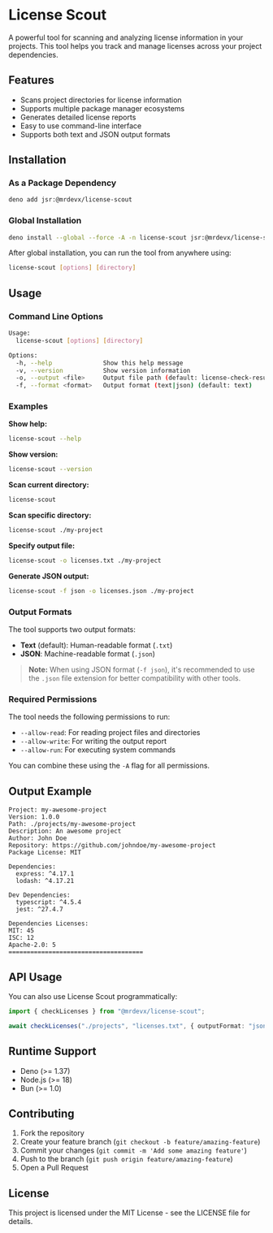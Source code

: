 # License Scout

A powerful tool for scanning and analyzing license information in your projects. This tool helps you track and manage licenses across your project dependencies.

## Features

- Scans project directories for license information
- Supports multiple package manager ecosystems
- Generates detailed license reports
- Easy to use command-line interface
- Supports both text and JSON output formats

## Installation

### As a Package Dependency

```bash
deno add jsr:@mrdevx/license-scout
```

### Global Installation

```bash
deno install --global --force -A -n license-scout jsr:@mrdevx/license-scout
```

After global installation, you can run the tool from anywhere using:

```bash
license-scout [options] [directory]
```

## Usage

### Command Line Options

```bash
Usage:
  license-scout [options] [directory]

Options:
  -h, --help              Show this help message
  -v, --version           Show version information
  -o, --output <file>     Output file path (default: license-check-results.[txt|json])
  -f, --format <format>   Output format (text|json) (default: text)
```

### Examples

**Show help:**

```bash
license-scout --help
```

**Show version:**

```bash
license-scout --version
```

**Scan current directory:**

```bash
license-scout
```

**Scan specific directory:**

```bash
license-scout ./my-project
```

**Specify output file:**

```bash
license-scout -o licenses.txt ./my-project
```

**Generate JSON output:**

```bash
license-scout -f json -o licenses.json ./my-project
```

### Output Formats

The tool supports two output formats:

- **Text** (default): Human-readable format (`.txt`)
- **JSON**: Machine-readable format (`.json`)

> **Note:** When using JSON format (`-f json`), it's recommended to use the `.json` file extension for better compatibility with other tools.

### Required Permissions

The tool needs the following permissions to run:

- `--allow-read`: For reading project files and directories
- `--allow-write`: For writing the output report
- `--allow-run`: For executing system commands

You can combine these using the `-A` flag for all permissions.

## Output Example

```text
Project: my-awesome-project
Version: 1.0.0
Path: ./projects/my-awesome-project
Description: An awesome project
Author: John Doe
Repository: https://github.com/johndoe/my-awesome-project
Package License: MIT

Dependencies:
  express: ^4.17.1
  lodash: ^4.17.21

Dev Dependencies:
  typescript: ^4.5.4
  jest: ^27.4.7

Dependencies Licenses:
MIT: 45
ISC: 12
Apache-2.0: 5
=====================================
```

## API Usage

You can also use License Scout programmatically:

```typescript
import { checkLicenses } from "@mrdevx/license-scout";

await checkLicenses("./projects", "licenses.txt", { outputFormat: "json" });
```

## Runtime Support

- Deno (>= 1.37)
- Node.js (>= 18)
- Bun (>= 1.0)

## Contributing

1. Fork the repository
2. Create your feature branch (`git checkout -b feature/amazing-feature`)
3. Commit your changes (`git commit -m 'Add some amazing feature'`)
4. Push to the branch (`git push origin feature/amazing-feature`)
5. Open a Pull Request

## License

This project is licensed under the MIT License - see the LICENSE file for details.
